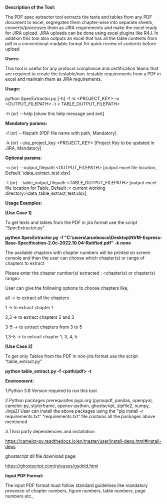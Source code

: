 **Description of the Tool:**

The PDF spec extractor tool extracts the texts and tables from any PDF document to excel, segregates them chapter-wise into separate sheets, converts/processes them as JIRA requirements and make the excel ready for JIRA upload. JIRA uploads can be done using excel plugins like R4J. In addition this tool also outputs an excel that has all the table contents from pdf in a conventional readable format for quick review of contents before upload

**Users:**

This tool is useful for any protocol compliance and certification teams that are required to create the testable/non-testable requirements from a PDF in excel and maintain them as JIRA requirements. 

**Usage:**

python SpecExtractor.py [-h] -f <FILEPATH> -k <PROJECT_KEY> -o <OUTPUT_FILEPATH> -t < TABLE_OUTPUT_FILEPATH>

-h (or) --help
[show this help message and exit]                                                                             

**Mandatory params:**

-f (or) --filepath <FILEPATH>
[PDF file name with path, Mandatory]                                           

-k (or) --jira_project_key <PROJECT_KEY>
[Project Key to be updated in JIRA, Mandatory]

**Optional params:**

-o (or) --output_filepath <OUTPUT_FILEPATH>
[output excel file location, Default: <current working directory>\data_extract_test.xlsx]              
 
-t (or) --table_output_filepath <TABLE_OUTPUT_FILEPATH>
[output excel file location for Table, Default :< current working directory>\data_table_extract_test.xlsx]                                                                      

**Usage Examples:**

**[Use Case 1]** 

To get texts and tables from the PDF in jira format use the script “SpecExtractor.py”

**python SpecExtractor.py -f "C:\users\arunbosco\Desktop\NVM-Express-Base-Specification-2.0c-2022.10.04-Ratified.pdf" -k none**

The available chapters with chapter numbers will be printed on screen console and then the user can choose which chapter(s) or range of chapters to extract

Please enter the chapter number(s) extracted : <chapter(s) or chapter(s) range>

User can give the following options to choose chapters like,

all -> to extract all the chapters

1 -> to extract chapter 1								  

2,3 -> to extract chapters 2 and 3                                        

3-5 -> to extract chapters from 3 to 5

1,3-5 -> to extract chapter 1, 3, 4, 5

**[Use Case 2]**

To get only Tables from the PDF in non-jira format use the script “table_extract.py”

**python table_extract.py -f <path/pdf> -t <excel file path for table>**

**Environment:**

1.Python 3.8 Version required to run this tool
 
2.Python packages prerequisites pypi.org 
(pymupdf, pandas, openpyxl, camelot-py, stylerframe, opencv-python, ghostscript, zipfile2, numpy, Jinja2)
User can install the above packages using the "pip install -r requirements.txt"
“requirements.txt” file contains all the packages above mentioned

3.Third party dependencies and installation
   
https://camelot-py.readthedocs.io/en/master/user/install-deps.html#install-deps

ghostscript dll file download page:

https://ghostscript.com/releases/gsdnld.html

**Input PDF Format:**

The input PDF format must follow standard guidelines like mandatory presence of chapter numbers, figure numbers, table numbers, page numbers etc., 

